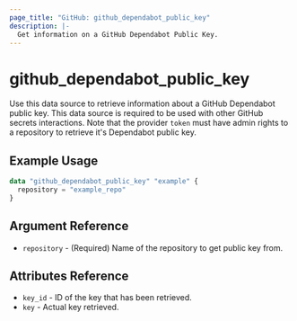 ```yaml
---
page_title: "GitHub: github_dependabot_public_key"
description: |-
  Get information on a GitHub Dependabot Public Key.
---
```


# github_dependabot_public_key

Use this data source to retrieve information about a GitHub Dependabot public key. This data source is required to be used with other GitHub secrets interactions. Note that the provider `token` must have admin rights to a repository to retrieve it's Dependabot public key.

## Example Usage

```terraform
data "github_dependabot_public_key" "example" {
  repository = "example_repo"
}
```

## Argument Reference

* `repository` - (Required) Name of the repository to get public key from.

## Attributes Reference

* `key_id` - ID of the key that has been retrieved.
* `key` - Actual key retrieved.
